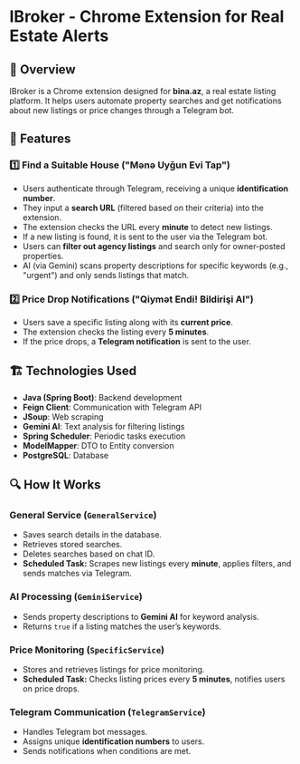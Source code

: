 # IBroker - Chrome Extension for Real Estate Alerts

## 📌 Overview
IBroker is a Chrome extension designed for **bina.az**, a real estate listing platform. It helps users automate property searches and get notifications about new listings or price changes through a Telegram bot.

## 🔧 Features
### 1️⃣ Find a Suitable House ("Mənə Uyğun Evi Tap")
- Users authenticate through Telegram, receiving a unique **identification number**.
- They input a **search URL** (filtered based on their criteria) into the extension.
- The extension checks the URL every **minute** to detect new listings.
- If a new listing is found, it is sent to the user via the Telegram bot.
- Users can **filter out agency listings** and search only for owner-posted properties.
- AI (via Gemini) scans property descriptions for specific keywords (e.g., "urgent") and only sends listings that match.

### 2️⃣ Price Drop Notifications ("Qiymət Endi! Bildirişi Al")
- Users save a specific listing along with its **current price**.
- The extension checks the listing every **5 minutes**.
- If the price drops, a **Telegram notification** is sent to the user.

## 🏗️ Technologies Used
- **Java (Spring Boot)**: Backend development
- **Feign Client**: Communication with Telegram API
- **JSoup**: Web scraping
- **Gemini AI**: Text analysis for filtering listings
- **Spring Scheduler**: Periodic tasks execution
- **ModelMapper**: DTO to Entity conversion
- **PostgreSQL**: Database

## 🔍 How It Works
### General Service (`GeneralService`)
- Saves search details in the database.
- Retrieves stored searches.
- Deletes searches based on chat ID.
- **Scheduled Task:** Scrapes new listings every **minute**, applies filters, and sends matches via Telegram.

### AI Processing (`GeminiService`)
- Sends property descriptions to **Gemini AI** for keyword analysis.
- Returns `true` if a listing matches the user’s keywords.

### Price Monitoring (`SpecificService`)
- Stores and retrieves listings for price monitoring.
- **Scheduled Task:** Checks listing prices every **5 minutes**, notifies users on price drops.

### Telegram Communication (`TelegramService`)
- Handles Telegram bot messages.
- Assigns unique **identification numbers** to users.
- Sends notifications when conditions are met.



